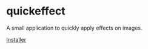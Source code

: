 # quickeffect
A small application to quickly apply effects on images.

[Installer](Installer/QuickEffect.msi)
